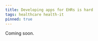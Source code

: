 ```yaml
---
title: Developing apps for EHRs is hard
tags: healthcare health-it
pinned: true
---
```


Coming soon.
